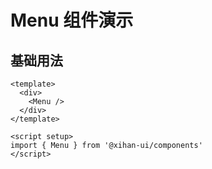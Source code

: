 # Menu 组件演示

## 基础用法

```vue
<template>
  <div>
    <Menu />
  </div>
</template>

<script setup>
import { Menu } from '@xihan-ui/components'
</script>
```
